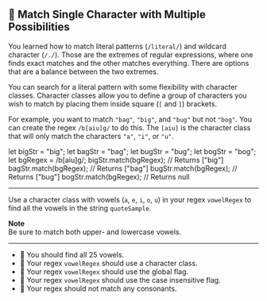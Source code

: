 🚀 Match Single Character with Multiple Possibilities
-----------------------------------------------------

You learned how to match literal patterns (`/literal/`) and wildcard character (`/./`). Those are the extremes of regular expressions, where one finds exact matches and the other matches everything. There are options that are a balance between the two extremes.

You can search for a literal pattern with some flexibility with character classes. Character classes allow you to define a group of characters you wish to match by placing them inside square (`[` and `]`) brackets.

For example, you want to match `"bag"`, `"big"`, and `"bug"` but not `"bog"`. You can create the regex `/b[aiu]g/` to do this. The `[aiu]` is the character class that will only match the characters `"a"`, `"i"`, or `"u"`.

let bigStr = "big";
let bagStr = "bag";
let bugStr = "bug";
let bogStr = "bog";
let bgRegex = /b\[aiu\]g/;
bigStr.match(bgRegex); // Returns \["big"\]
bagStr.match(bgRegex); // Returns \["bag"\]
bugStr.match(bgRegex); // Returns \["bug"\]
bogStr.match(bgRegex); // Returns null

* * *

Use a character class with vowels (`a`, `e`, `i`, `o`, `u`) in your regex `vowelRegex` to find all the vowels in the string `quoteSample`.

**Note**  
Be sure to match both upper- and lowercase vowels.

* * *

*   🧪 You should find all 25 vowels.
*   🧪 Your regex `vowelRegex` should use a character class.
*   🧪 Your regex `vowelRegex` should use the global flag.
*   🧪 Your regex `vowelRegex` should use the case insensitive flag.
*   🧪 Your regex should not match any consonants.